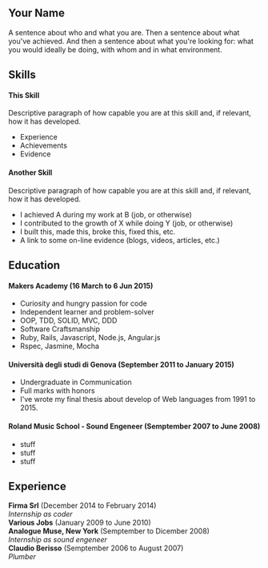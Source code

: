 ## Your Name

A sentence about who and what you are. Then a sentence about what you've achieved. And then a sentence about what you're looking for: what you would ideally be doing, with whom and in what environment.

## Skills

#### This Skill

Descriptive paragraph of how capable you are at this skill and, if relevant, how it has developed.

- Experience
- Achievements
- Evidence

#### Another Skill

Descriptive paragraph of how capable you are at this skill and, if relevant, how it has developed.

- I achieved A during my work at B (job, or otherwise)
- I contributed to the growth of X while doing Y (job, or otherwise)
- I built this, made this, broke this, fixed this, etc.
- A link to some on-line evidence (blogs, videos, articles, etc.)

## Education

#### Makers Academy (16 March to 6 Jun 2015)

- Curiosity and hungry passion for code
- Independent learner and problem-solver
- OOP, TDD, SOLID, MVC, DDD
- Software Craftsmanship
- Ruby, Rails, Javascript, Node.js, Angular.js
- Rspec, Jasmine, Mocha

#### Università degli studi di Genova (September 2011 to January 2015)

- Undergraduate in Communication
- Full marks with honors
- I've wrote my final thesis about develop of Web languages from 1991 to 2015.

#### Roland Music School - Sound Engeneer (Semptember 2007 to June 2008)

- stuff
- stuff
- stuff

## Experience

**Firma Srl** (December 2014 to February 2014)  
*Internship as coder*  
**Various Jobs** (January 2009 to June 2010)  
**Analogue Muse, New York** (Semptember to Dicember 2008)  
*Internship as sound engeneer*  
**Claudio Berisso** (Semptember 2006 to August 2007)  
*Plumber*  
